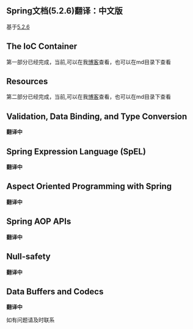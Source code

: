  Spring文档(5.2.6)翻译：中文版
---
基于[5.2.6](https://docs.spring.io/spring/docs/5.2.6.RELEASE/spring-framework-reference/core.html)
## The IoC Container

第一部分已经完成，当前,可以在我[博客](https://www.hellooooo.top/blog/43 )查看，也可以在md目录下查看


## Resources

第二部分已经完成，当前,可以在我[博客](https://www.hellooooo.top/blog/44 )查看，也可以在md目录下查看


## Validation, Data Binding, and Type Conversion
**翻译中**


## Spring Expression Language (SpEL)
**翻译中**

## Aspect Oriented Programming with Spring
**翻译中**

## Spring AOP APIs
**翻译中**

## Null-safety
**翻译中**

## Data Buffers and Codecs
**翻译中**

如有问题请及时联系